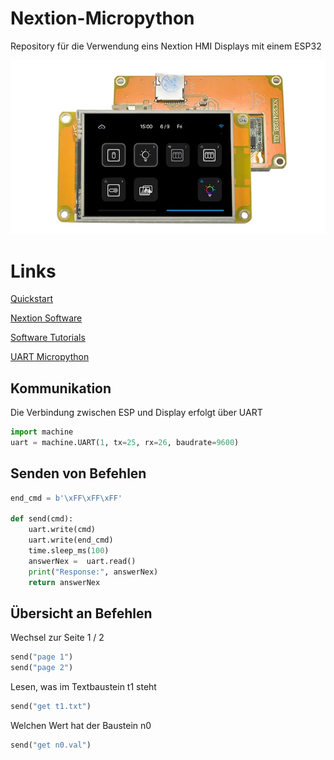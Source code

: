 # Nextion-Micropython
Repository für die Verwendung eins Nextion HMI Displays mit einem ESP32

![Nextion Display](Bilder/NX3224F028.jpg)

# Links

[Quickstart](https://itead.cc/nextion-display/)

[Nextion Software](https://nextion.tech/nextion-editor/#_section1)

[Software Tutorials](https://www.boecker-systemelektronik.de/Seite-/-Kategorie-1/NextionTutorials/Der-Nextion-Editor)

[UART Micropython](https://docs.micropython.org/en/latest/library/machine.UART.html)


## Kommunikation

Die Verbindung zwischen ESP und Display erfolgt über UART
```python
import machine
uart = machine.UART(1, tx=25, rx=26, baudrate=9600)
```
## Senden von Befehlen
```python
end_cmd = b'\xFF\xFF\xFF'

def send(cmd):
    uart.write(cmd)
    uart.write(end_cmd)
    time.sleep_ms(100)
    answerNex =  uart.read()
    print("Response:", answerNex)
    return answerNex
```


## Übersicht an Befehlen
Wechsel zur Seite 1 / 2
```python
send("page 1")
send("page 2")
```
Lesen, was im Textbaustein t1 steht
```python
send("get t1.txt")
```
Welchen Wert hat der Baustein n0 
```python
send("get n0.val")
```
